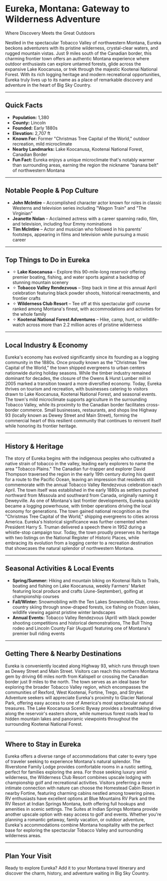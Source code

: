 # Eureka, Montana: Gateway to Wilderness Adventure
Where Discovery Meets the Great Outdoors

Nestled in the spectacular Tobacco Valley of northwestern Montana, Eureka beckons adventurers with its pristine wilderness, crystal-clear waters, and rugged mountain vistas. Just 9 miles south of the Canadian border, this charming frontier town offers an authentic Montana experience where outdoor enthusiasts can explore untamed forests, glide across the expansive Lake Koocanusa, or trek through the majestic Kootenai National Forest. With its rich logging heritage and modern recreational opportunities, Eureka truly lives up to its name as a place of remarkable discovery and adventure in the heart of Big Sky Country.

---

## Quick Facts

- **Population:** 1,380
- **County:** Lincoln
- **Founded:** Early 1880s
- **Elevation:** 2,707 ft
- **Known For:** Former "Christmas Tree Capital of the World," outdoor recreation, mild microclimate
- **Nearby Landmarks:** Lake Koocanusa, Kootenai National Forest, Canadian Border
- **Fun Fact:** Eureka enjoys a unique microclimate that's notably warmer than surrounding areas, earning the region the nickname "banana belt" of northwestern Montana

---

## Notable People & Pop Culture

- **John McIntire** – Accomplished character actor known for roles in classic Westerns and television series including "Wagon Train" and "The Virginian"
- **Jeanette Nolan** – Acclaimed actress with a career spanning radio, film, and television, including four Emmy nominations
- **Tim McIntire** – Actor and musician who followed in his parents' footsteps, appearing in films and television while pursuing a music career

---

## Top Things to Do in Eureka

- ✧ **Lake Koocanusa** – Explore this 90-mile-long reservoir offering premier boating, fishing, and water sports against a backdrop of stunning mountain scenery
- ✧ **Tobacco Valley Rendezvous** – Step back in time at this annual April celebration featuring black powder shoots, historical reenactments, and frontier crafts
- ✧ **Wilderness Club Resort** – Tee off at this spectacular golf course ranked among Montana's finest, with accommodations and activities for the whole family
- ✧ **Kootenai National Forest Adventures** – Hike, camp, hunt, or wildlife-watch across more than 2.2 million acres of pristine wilderness

---

## Local Industry & Economy

Eureka's economy has evolved significantly since its founding as a logging community in the 1880s. Once proudly known as the "Christmas Tree Capital of the World," the town shipped evergreens to urban centers nationwide during holiday seasons. While the timber industry remained dominant for decades, the closure of the Owens & Hurst Lumber mill in 2005 marked a transition toward a more diversified economy. Today, Eureka thrives on tourism and recreation, with businesses catering to visitors drawn to Lake Koocanusa, Kootenai National Forest, and seasonal events. The town's mild microclimate supports agriculture in the surrounding Tobacco Valley, while its proximity to the Canadian border facilitates cross-border commerce. Small businesses, restaurants, and shops line Highway 93 (locally known as Dewey Street and Main Street), forming the commercial heart of this resilient community that continues to reinvent itself while honoring its frontier heritage.

---

## History & Heritage

The story of Eureka begins with the indigenous peoples who cultivated a native strain of tobacco in the valley, leading early explorers to name the area "Tobacco Plains." The Canadian fur-trapper and explorer David Thompson traversed the region in the early 19th century during his quest for a route to the Pacific Ocean, leaving an impression that residents still commemorate with the annual Tobacco Valley Rendezvous celebration each April. The town itself was established in the early 1880s as settlers pushed northward from Missoula and southward from Canada, originally naming it Deweyville. As one of Montana's last frontier developments, Eureka quickly became a logging powerhouse, with timber operations driving the local economy for generations. The town gained national recognition as the "Christmas Tree Capital of the World," shipping evergreens to cities across America. Eureka's historical significance was further cemented when President Harry S. Truman delivered a speech there in 1952 during a whistle-stop campaign tour. Today, the town proudly preserves its heritage with two listings on the National Register of Historic Places, while embracing its evolution from a logging center to a recreation destination that showcases the natural splendor of northwestern Montana.

---

## Seasonal Activities & Local Events

- **Spring/Summer:** Hiking and mountain biking on Kootenai Rails to Trails, boating and fishing on Lake Koocanusa, weekly Farmers' Market featuring local produce and crafts (June-September), golfing at championship courses
- **Fall/Winter:** Snowmobiling with the Ten Lakes Snowmobile Club, cross-country skiing through snow-draped forests, ice fishing on frozen lakes, wildlife viewing against pristine winter landscapes
- **Annual Events:** Tobacco Valley Rendezvous (April) with black powder shooting competitions and historical demonstrations, The Bull Thing rodeo and Lincoln County Fair (August) featuring one of Montana's premier bull riding events

---

## Getting There & Nearby Destinations

Eureka is conveniently located along Highway 93, which runs through town as Dewey Street and Main Street. Visitors can reach this northern Montana gem by driving 66 miles north from Kalispell or crossing the Canadian border just 9 miles to the north. The town serves as an ideal base for exploring the broader Tobacco Valley region, which encompasses the communities of Rexford, West Kootenai, Fortine, Trego, and Stryker. Adventure seekers will appreciate Eureka's proximity to Glacier National Park, offering easy access to one of America's most spectacular natural treasures. The Lake Koocanusa Scenic Byway provides a breathtaking drive along the reservoir's eastern shore, while numerous forest roads lead to hidden mountain lakes and panoramic viewpoints throughout the surrounding Kootenai National Forest.

---

## Where to Stay in Eureka

Eureka offers a diverse range of accommodations that cater to every type of traveler seeking to experience Montana's natural splendor. The Riverstone Family Lodge provides comfortable rooms in a rustic setting, perfect for families exploring the area. For those seeking luxury amid wilderness, the Wilderness Club Resort combines upscale lodging with championship golf and recreational activities. Visitors preferring a more intimate connection with nature can choose the Homestead Cabin Resort in nearby Fortine, featuring charming cabins nestled among towering pines. RV enthusiasts have excellent options at Blue Mountains RV Park and the RV Resort at Indian Springs Montana, both offering full hookups and amenities in scenic settings. The Suites at Indian Springs Montana provide another upscale option with easy access to golf and events. Whether you're planning a romantic getaway, family vacation, or outdoor adventure, Eureka's accommodations combine Montana hospitality with the perfect base for exploring the spectacular Tobacco Valley and surrounding wilderness areas.

---

## Plan Your Visit

Ready to explore Eureka? Add it to your Montana travel itinerary and discover the charm, history, and adventure waiting in Big Sky Country.
